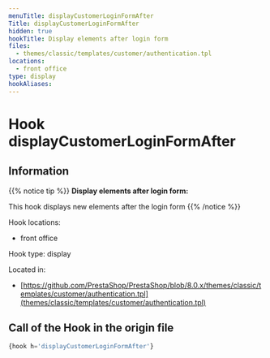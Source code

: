 ```yaml
---
menuTitle: displayCustomerLoginFormAfter
Title: displayCustomerLoginFormAfter
hidden: true
hookTitle: Display elements after login form
files:
  - themes/classic/templates/customer/authentication.tpl
locations:
  - front office
type: display
hookAliases:
---
```


# Hook displayCustomerLoginFormAfter

## Information

{{% notice tip %}}
**Display elements after login form:** 

This hook displays new elements after the login form
{{% /notice %}}

Hook locations: 
  - front office

Hook type: display

Located in: 
  - [https://github.com/PrestaShop/PrestaShop/blob/8.0.x/themes/classic/templates/customer/authentication.tpl](themes/classic/templates/customer/authentication.tpl)

## Call of the Hook in the origin file

```php
{hook h='displayCustomerLoginFormAfter'}
```